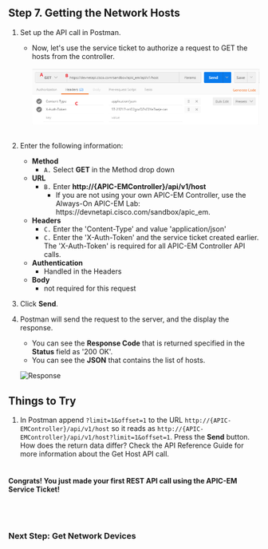 ## Step 7. Getting the Network Hosts

1. Set up the API call in Postman.
	* Now, let's use the service ticket to authorize a request to GET the hosts from the controller.<br/><br/>
	![](./assets/images/postman4.png)<br/><br/>

2. Enter the following information:
	* **Method**
		* `A.` Select **GET** in the Method drop down
	* **URL**
		* `B.` Enter **http://{APIC-EMController}/api/v1/host**
            * If you are not using your own APIC-EM Controller, use the Always-On APIC-EM Lab: https[]()://devnetapi.cisco.com/sandbox/apic_em.
	* **Headers**
		* `C.` Enter the 'Content-Type' and value 'application/json'
		* `C.` Enter the 'X-Auth-Token' and the service ticket created earlier. The 'X-Auth-Token' is required for all APIC-EM Controller API calls.
	* **Authentication**
		* Handled in the Headers
	* **Body**
	 	* not required for this request
3. Click **Send**.
4. Postman will send the request to the server, and the display the response.
	* You can see the **Response Code** that is returned specified in the **Status** field as '200 OK'.
	* You can see the **JSON** that contains the list of hosts.

    ![](/posts/files/coding-101-rest-basics-ga/assets/images/postman5.png "Response")

## Things to Try
1. In Postman append `?limit=1&offset=1` to the URL `http://{APIC-EMController}/api/v1/host` so it reads as `http://{APIC-EMController}/api/v1/host?limit=1&offset=1`.  Press the **Send** button. How does the return data differ?  Check the API Reference Guide for more information about the Get Host API call.
<br/><br/>

#### Congrats! You just made your first REST API call using the APIC-EM Service Ticket! ####
<br/>
<br/>

### Next Step: Get Network Devices
